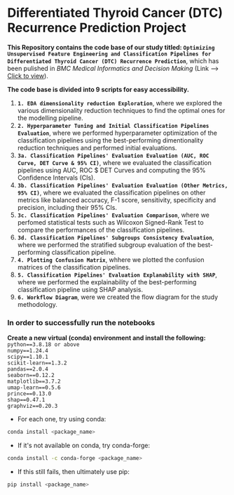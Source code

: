 # Differentiated Thyroid Cancer (DTC) Recurrence Prediction Project

**This Repository contains the code base of our study titled: `Optimizing Unsupervised Feature Engineering and Classification Pipelines for Differentiated Thyroid Cancer (DTC) Recurrence Prediction`**, which has been pulished in _BMC Medical Informatics and Decision Making_ (Link ⟶ [Click to view](https://pmc.ncbi.nlm.nih.gov/articles/PMC12070754/)).

**The code base is divided into 9 scripts for easy accessibility.**
1. **`1. EDA dimensionality reduction Exploration`**, where we explored the various dimensionality reduction techniques to find the optimal ones for the modelling pipeline. 
2. **`2. Hyperparameter Tuning and Initial Classification Pipelines Evaluation`**, where we performed hyperparameter optimization of the classification pipelines using the best-performing dimentionality reduction techniques and performed initial evaluations.
3. **`3a. Classification Pipelines' Evaluation Evaluation (AUC, ROC Curve, DET Curve & 95% CI)`**, where we evaluated the classification pipelines using AUC, ROC $ DET Curves and computing the 95% Confidence Intervals (CIs).
4. **`3b. Classification Pipelines' Evaluation Evaluation (Other Metrics, 95% CI)`**, where we evaluated the classification pipelines on other metrics like balanced accuracy, F-1 score, sensitivity, specificity and precision, including their 95% CIs.
5. **`3c. Classification Pipelines' Evaluation Comparison`**, where we perfomed statistical tests such as Wilcoxon Signed-Rank Test to compare the performances of the classification pipelines.
6. **`3d. Classification Pipelines' Subgroups Consistency Evaluation`**, where we performed the stratified subgroup evaluation of the best-performing classification pipeline.
7. **`4. Plotting Confusion Matrix`**, whhere we plotted the confusion matrices of the classification pipelines.
8. **`5. Classification Pipelines' Evaluation Explanability with SHAP`**, where we performed the explainability of the best-performing classification pipeline using SHAP analysis.
9. **`6. Workflow Diagram`**, were we created the flow diagram for the study methodology.

### In order to successfully run the notebooks 

**Create a new virtual (conda) environment and install the following:**  
`python==3.8.18 or above`  
`numpy==1.24.4`  
`scipy==1.10.1`  
`scikit-learn==1.3.2`  
`pandas==2.0.4`  
`seaborn==0.12.2`  
`matplotlib==3.7.2`  
`umap-learn==0.5.6`  
`prince==0.13.0`    
`shap==0.47.1`  
`graphviz==0.20.3`  

- For each one, try using conda:

```bash
conda install <package_name>
```

- If it's not available on conda, try conda-forge:

```bash
conda install -c conda-forge <package_name>
```

- If this still fails, then ultimately use pip:

```bash
pip install <package_name>
```

